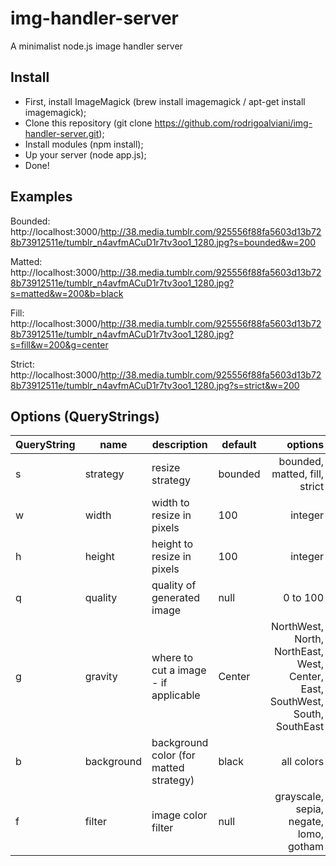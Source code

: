 img-handler-server
==================

A minimalist node.js image handler server

Install
-------

* First, install ImageMagick (brew install imagemagick / apt-get install imagemagick);
* Clone this repository (git clone https://github.com/rodrigoalviani/img-handler-server.git);
* Install modules (npm install);
* Up your server (node app.js);
* Done!


Examples
--------

Bounded:
http://localhost:3000/http://38.media.tumblr.com/925556f88fa5603d13b728b73912511e/tumblr_n4avfmACuD1r7tv3oo1_1280.jpg?s=bounded&w=200

Matted:
http://localhost:3000/http://38.media.tumblr.com/925556f88fa5603d13b728b73912511e/tumblr_n4avfmACuD1r7tv3oo1_1280.jpg?s=matted&w=200&b=black

Fill:
http://localhost:3000/http://38.media.tumblr.com/925556f88fa5603d13b728b73912511e/tumblr_n4avfmACuD1r7tv3oo1_1280.jpg?s=fill&w=200&g=center

Strict:
http://localhost:3000/http://38.media.tumblr.com/925556f88fa5603d13b728b73912511e/tumblr_n4avfmACuD1r7tv3oo1_1280.jpg?s=strict&w=200


Options (QueryStrings)
----------------------

 QueryString | name | description | default | options
:-|-|-|-|-:
 s | strategy | resize strategy | bounded | bounded, matted, fill, strict
 w | width | width to resize in pixels | 100 | integer
 h | height | height to resize in pixels | 100 | integer
 q | quality | quality of generated image | null | 0 to 100
 g | gravity | where to cut a image - if applicable | Center | NorthWest, North, NorthEast, West, Center, East, SouthWest, South, SouthEast
 b | background | background color (for matted strategy) | black | all colors
 f | filter | image color filter | null | grayscale, sepia, negate, lomo, gotham
